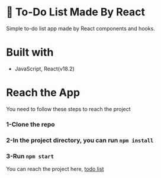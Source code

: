 # 📝 To-Do List Made By React

Simple to-do list app made by React components and hooks.

# Built with

- JavaScript, React(v18.2)

# Reach the App

You need to follow these steps to reach the project

### 1-Clone the repo

### 2-In the project directory, you can run `npm install`

### 3-Run `npm start`

You can reach the project here, [todo list](https://berenvrl.github.io/to-doList-React/)
